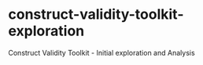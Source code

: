 # construct-validity-toolkit-exploration
Construct Validity Toolkit - Initial exploration and Analysis 
